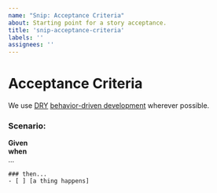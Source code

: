 ```yaml
---
name: "Snip: Acceptance Criteria"
about: Starting point for a story acceptance.
title: 'snip-acceptance-criteria'
labels: ''
assignees: ''
---
```


# Acceptance Criteria

We use [DRY](https://docs.behat.org/en/latest/user_guide/writing_scenarios.html#backgrounds) [behavior-driven development](https://en.wikipedia.org/wiki/Behavior-driven_development#Behavioral_specifications) wherever possible.

[comment]: # "ACs should be clearly demoable/verifiable whenever possible."
[comment]: # "Given: the initial context at the beginning of the scenario"
[comment]: # "when: the event that triggers the scenario"
[comment]: # "then: the expected outcome(s)"
[comment]: # "Repeat scenarios as needed, or repeat behaviors and lists within a scenario as needed."

[comment]: # "The scenario should be a short, plain language description."
[comment]: # "Feeling repetative? Apply the DRY (Don't Repeat Yourself) principle!"

### Scenario: 

**Given**   
**when**  
...

[comment]: # "Each task should be a verifiable outcome"
```[tasklist]
### then... 
- [ ] [a thing happens]
```
